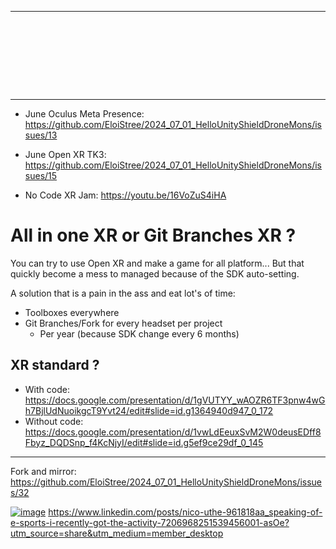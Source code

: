 --------------------------

```









```
--------------------------

- June Oculus Meta Presence: https://github.com/EloiStree/2024_07_01_HelloUnityShieldDroneMons/issues/13
- June Open XR TK3: https://github.com/EloiStree/2024_07_01_HelloUnityShieldDroneMons/issues/15


- No Code XR Jam: https://youtu.be/16VoZuS4iHA

# All in one XR or Git Branches XR ?

You can try to use Open XR and make a game for all platform...
But that quickly become a mess to managed because of the SDK auto-setting.

A solution that is a pain in the ass and eat lot's of time:
- Toolboxes everywhere
- Git Branches/Fork for every headset per project
  - Per year (because SDK change every 6 months) 


## XR standard ?
- With code: https://docs.google.com/presentation/d/1gVUTYY_wAOZR6TF3pnw4wGh7BjlUdNuoikgcT9Yvt24/edit#slide=id.g1364940d947_0_172
- Without code: https://docs.google.com/presentation/d/1vwLdEeuxSvM2W0deusEDff8Fbyz_DQDSnp_f4KcNjyI/edit#slide=id.g5ef9ce29df_0_145




--------------

Fork and mirror:
https://github.com/EloiStree/2024_07_01_HelloUnityShieldDroneMons/issues/32








[![image](https://github.com/EloiStree/2024_07_01_HelloUnityDroneSoccerMons/assets/20149493/1069ea9d-3bc9-4e8d-9841-2f4f8980b996)](https://www.linkedin.com/posts/nico-uthe-961818aa_speaking-of-e-sports-i-recently-got-the-activity-7206968251539456001-asOe?utm_source=share&utm_medium=member_desktop)
https://www.linkedin.com/posts/nico-uthe-961818aa_speaking-of-e-sports-i-recently-got-the-activity-7206968251539456001-asOe?utm_source=share&utm_medium=member_desktop







